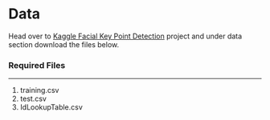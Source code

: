 
# Data
Head over to [Kaggle Facial Key Point Detection](https://www.kaggle.com/c/facial-keypoints-detection/data) project and under data section download the files below.


### Required Files
____
1. training.csv
2. test.csv
3. IdLookupTable.csv
